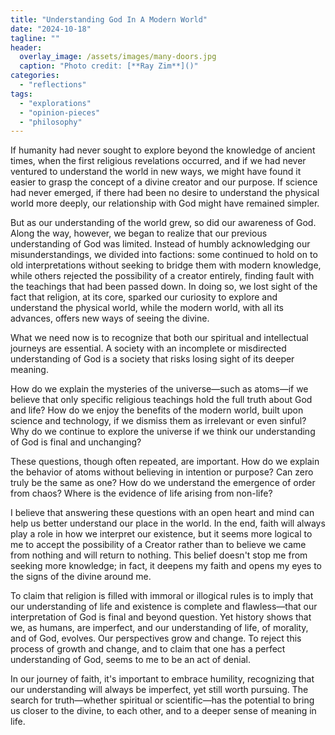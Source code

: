 ```yaml
---
title: "Understanding God In A Modern World"
date: "2024-10-18"
tagline: ""
header:
  overlay_image: /assets/images/many-doors.jpg
  caption: "Photo credit: [**Ray Zim**]()"
categories: 
  - "reflections"
tags: 
  - "explorations"
  - "opinion-pieces"
  - "philosophy"
---
```

If humanity had never sought to explore beyond the knowledge of ancient times, when the first religious revelations occurred, and if we had never ventured to understand the world in new ways, we might have found it easier to grasp the concept of a divine creator and our purpose. If science had never emerged, if there had been no desire to understand the physical world more deeply, our relationship with God might have remained simpler.

But as our understanding of the world grew, so did our awareness of God. Along the way, however, we began to realize that our previous understanding of God was limited. Instead of humbly acknowledging our misunderstandings, we divided into factions: some continued to hold on to old interpretations without seeking to bridge them with modern knowledge, while others rejected the possibility of a creator entirely, finding fault with the teachings that had been passed down. In doing so, we lost sight of the fact that religion, at its core, sparked our curiosity to explore and understand the physical world, while the modern world, with all its advances, offers new ways of seeing the divine.

What we need now is to recognize that both our spiritual and intellectual journeys are essential. A society with an incomplete or misdirected understanding of God is a society that risks losing sight of its deeper meaning.

How do we explain the mysteries of the universe—such as atoms—if we believe that only specific religious teachings hold the full truth about God and life? How do we enjoy the benefits of the modern world, built upon science and technology, if we dismiss them as irrelevant or even sinful? Why do we continue to explore the universe if we think our understanding of God is final and unchanging?

These questions, though often repeated, are important. How do we explain the behavior of atoms without believing in intention or purpose? Can zero truly be the same as one? How do we understand the emergence of order from chaos? Where is the evidence of life arising from non-life?

I believe that answering these questions with an open heart and mind can help us better understand our place in the world. In the end, faith will always play a role in how we interpret our existence, but it seems more logical to me to accept the possibility of a Creator rather than to believe we came from nothing and will return to nothing. This belief doesn't stop me from seeking more knowledge; in fact, it deepens my faith and opens my eyes to the signs of the divine around me.

To claim that religion is filled with immoral or illogical rules is to imply that our understanding of life and existence is complete and flawless—that our interpretation of God is final and beyond question. Yet history shows that we, as humans, are imperfect, and our understanding of life, of morality, and of God, evolves. Our perspectives grow and change. To reject this process of growth and change, and to claim that one has a perfect understanding of God, seems to me to be an act of denial.

In our journey of faith, it's important to embrace humility, recognizing that our understanding will always be imperfect, yet still worth pursuing. The search for truth—whether spiritual or scientific—has the potential to bring us closer to the divine, to each other, and to a deeper sense of meaning in life.
